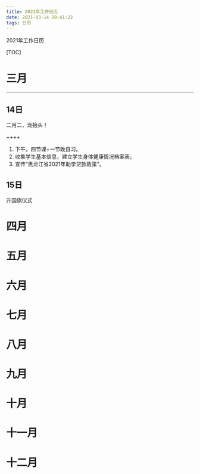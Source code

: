 ```yaml
---
title: 2021年工作日历
date: 2021-03-14 20:41:22
tags: 日历
---
```


2021年工作日历

[TOC]

# 三月

****

## 14日

二月二，龙抬头！

++++

1. 下午，四节课+一节晚自习。
2. 收集学生基本信息，建立学生身体健康情况档案表。
3. 宣传“黑龙江省2021年助学贷款政策”。

## 15日

升国旗仪式

# 四月

# 五月

# 六月

# 七月

# 八月

# 九月

# 十月

# 十一月

# 十二月

